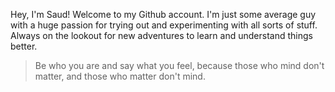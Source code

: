 
Hey, I'm Saud! Welcome to my Github account. I'm just some average guy with a huge passion for trying out and experimenting with all sorts of stuff. Always on the lookout for new adventures to learn and understand things better.

> Be who you are and say what you feel, because those who mind don't matter, and those who matter don't mind.
